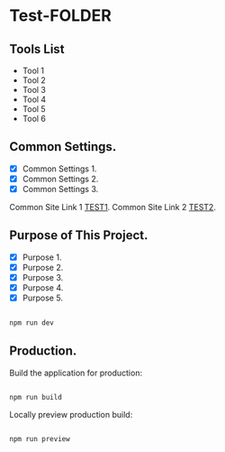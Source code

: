 # Test-FOLDER

## Tools List

- Tool 1
- Tool 2
- Tool 3
- Tool 4
- Tool 5
- Tool 6

## Common Settings. 

- [X] Common Settings 1.
- [X] Common Settings 2.
- [X] Common Settings 3.
 
Common Site Link 1 [TEST1](https://google.com).
Common Site Link 2 [TEST2](https://google.com).

## Purpose of This Project.

- [X] Purpose 1.
- [X] Purpose 2.
- [X] Purpose 3.
- [X] Purpose 4.
- [X] Purpose 5.

```powershell

npm run dev

```

## Production.

Build the application for production:

```powershell

npm run build

```

Locally preview production build:

```powershell

npm run preview

```